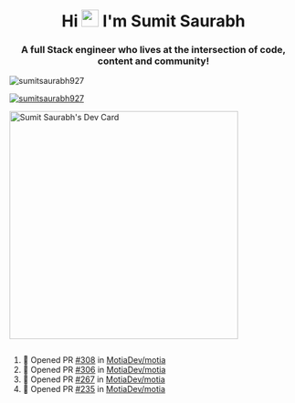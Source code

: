 <h1 align="center">Hi <img src="https://raw.githubusercontent.com/MartinHeinz/MartinHeinz/master/wave.gif" width="30px"> I'm Sumit Saurabh</h1>
<h3 align="center">A full Stack engineer who lives at the intersection of code, content and community!</h3>

<p align="left"> <img src="https://komarev.com/ghpvc/?username=sumitsaurabh927&label=Profile%20views&color=0e75b6&style=flat" alt="sumitsaurabh927" /> </p>


<p align="left"> <a href="https://twitter.com/sumitsaurabh927" target="blank"><img src="https://img.shields.io/twitter/follow/sumitsaurabh927?logo=twitter&style=for-the-badge" alt="sumitsaurabh927" /></a> </p>


<a href="https://api.daily.dev/devcards/7d94ae10a1cc42f39f319acddfaf2e5b.png?r=6b7"><img src="https://api.daily.dev/devcards/7d94ae10a1cc42f39f319acddfaf2e5b.png?r=6b7" width="400" alt="Sumit Saurabh's Dev Card"/></a>

<p align="left"> <a href="https://twitter.com/" target="blank"><img src="https://img.shields.io/twitter/follow/?logo=twitter&style=for-the-badge" alt="" /></a> </p>



<!--
<p><img align="center" src="https://github-readme-stats.vercel.app/api?username=sumitsaurabh927&count_private=true" alt="sumitsaurabh927" /></p>
-->

<!--START_SECTION:activity-->
1. 💪 Opened PR [#308](https://github.com/MotiaDev/motia/pull/308) in [MotiaDev/motia](https://github.com/MotiaDev/motia)
2. 💪 Opened PR [#306](https://github.com/MotiaDev/motia/pull/306) in [MotiaDev/motia](https://github.com/MotiaDev/motia)
3. 💪 Opened PR [#267](https://github.com/MotiaDev/motia/pull/267) in [MotiaDev/motia](https://github.com/MotiaDev/motia)
4. 💪 Opened PR [#235](https://github.com/MotiaDev/motia/pull/235) in [MotiaDev/motia](https://github.com/MotiaDev/motia)
<!--END_SECTION:activity-->

